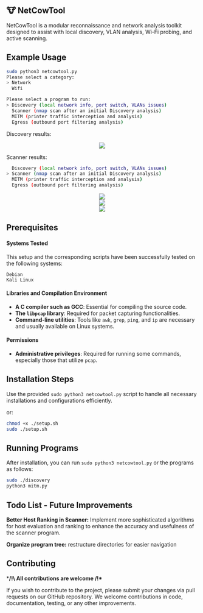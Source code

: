 ## 🐮 NetCowTool

NetCowTool is a modular reconnaissance and network analysis toolkit designed to assist with local discovery, VLAN analysis, Wi-Fi probing, and active scanning.

## Example Usage 
```bash
sudo python3 netcowtool.py
Please select a category:                                                                      
> Network                                                                                      
  Wifi

Please select a program to run:                                                   
> Discovery (local network info, port switch, VLANs issues)                                                                                
  Scanner (nmap scan after an initial Discovery analysis)                                                                                  
  MITM (printer traffic interception and analysis)                                                                                         
  Egress (outbound port filtering analysis)
```
Discovery results:
<center>
<img src="https://github.com/TheLaughingCow/discovery/blob/main/md01.png"/>
</center>

Scanner results:
```bash
  Discovery (local network info, port switch, VLANs issues)                                                                                
> Scanner (nmap scan after an initial Discovery analysis)                                                                                  
  MITM (printer traffic interception and analysis)                                                                                         
  Egress (outbound port filtering analysis)
```
<center>
<img src="https://github.com/TheLaughingCow/discovery/blob/main/md02.png"/>
</center>
<center>
<img src="https://github.com/TheLaughingCow/discovery/blob/main/md04.png"/>
</center>
<center>
<img src="https://github.com/TheLaughingCow/discovery/blob/main/md03.png"/>
</center>

## Prerequisites

#### Systems Tested

This setup and the corresponding scripts have been successfully tested on the following systems:

    Debian
    Kali Linux
    
#### Libraries and Compilation Environment

- **A C compiler such as GCC**: Essential for compiling the source code.
- **The `libpcap` library**: Required for packet capturing functionalities.
- **Command-line utilities**: Tools like `awk`, `grep`, `ping`, and `ip` are necessary and usually available on Linux systems.

#### Permissions

- **Administrative privileges**: Required for running some commands, especially those that utilize `pcap`.

## Installation Steps

Use the provided `sudo python3 netcowtool.py` script to handle all necessary installations and configurations efficiently.

or:

```bash
chmod +x ./setup.sh
sudo ./setup.sh
```
## Running Programs

After installation, you can run `sudo python3 netcowtool.py` or the programs as follows:

```bash
sudo ./discovery
python3 mitm.py
```
## Todo List - Future Improvements

**Better Host Ranking in Scanner:**
Implement more sophisticated algorithms for host evaluation and ranking to enhance the accuracy and usefulness of the scanner program.

**Organize program tree:** restructure directories for easier navigation

## Contributing

***/!\ All contributions are welcome /!\***

If you wish to contribute to the project, please submit your changes via pull requests on our GitHub repository.
We welcome contributions in code, documentation, testing, or any other improvements.
